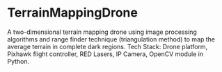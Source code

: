 # TerrainMappingDrone
A two-dimensional terrain mapping drone using image processing algorithms and range finder technique (triangulation method) to map the average terrain in complete dark regions.
Tech Stack: Drone platform, Pixhawk flight controller, RED Lasers, IP Camera, OpenCV module in Python.
